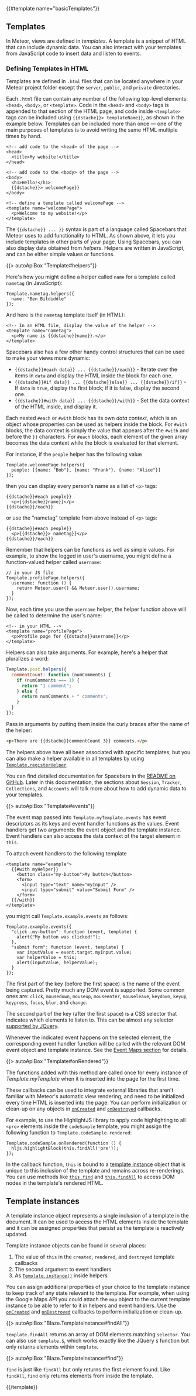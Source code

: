 {{#template name="basicTemplates"}}

<h2 id="templates"><span>Templates</span></h2>

In Meteor, views are defined in _templates_. A template is a snippet of HTML
that can include dynamic data. You can also interact with your templates from
JavaScript code to insert data and listen to events.

<h3 class="api-title" id="defining-templates">Defining Templates in HTML</h3>

Templates are defined in `.html` files that can be located anywhere in your
Meteor project folder except the `server`, `public`, and `private` directories.

Each `.html` file can contain any number of the following top-level elements:
`<head>`, `<body>`, or `<template>`. Code in the `<head>` and `<body>` tags is
appended to that section of the HTML page, and code inside `<template>` tags can
be included using `{{dstache}}> templateName}}`, as shown in the example below.
Templates can be included more than once &mdash; one of the main purposes of
templates is to avoid writing the same HTML multiple times by hand.

```
<!-- add code to the <head> of the page -->
<head>
  <title>My website!</title>
</head>

<!-- add code to the <body> of the page -->
<body>
  <h1>Hello!</h1>
  {{dstache}}> welcomePage}}
</body>

<!-- define a template called welcomePage -->
<template name="welcomePage">
  <p>Welcome to my website!</p>
</template>
```

The `{{dstache}} ... }}` syntax is part of a language called Spacebars that
Meteor uses to add functionality to HTML. As shown above, it lets you include
templates in other parts of your page. Using Spacebars, you can also display
data obtained from _helpers_. Helpers are written in JavaScript, and can be
either simple values or functions.

{{> autoApiBox "Template#helpers"}}

Here's how you might define a helper called `name` for a template called
`nametag` (in JavaScript):

```
Template.nametag.helpers({
  name: "Ben Bitdiddle"
});
```

And here is the `nametag` template itself (in HTML):

```
<!-- In an HTML file, display the value of the helper -->
<template name="nametag">
  <p>My name is {{dstache}}name}}.</p>
</template>
```

Spacebars also has a few other handy control structures that can be used
to make your views more dynamic:

- `{{dstache}}#each data}} ... {{dstache}}/each}}` - Iterate over the items in
`data` and display the HTML inside the block for each one.
- `{{dstache}}#if data}} ... {{dstache}}else}} ... {{dstache}}/if}}` - If `data`
is `true`, display the first block; if it is false, display the second one.
- `{{dstache}}#with data}} ... {{dstache}}/with}}` - Set the data context of
the HTML inside, and display it.

Each nested `#each` or `#with` block has its own _data context_, which is
an object whose properties can be used as helpers inside the block. For
`#with` blocks, the data context is simply the value that appears after
the `#with` and before the `}}` characters. For `#each` blocks, each
element of the given array becomes the data context while the block is
evaluated for that element.

For instance, if the `people` helper has the following value

```
Template.welcomePage.helpers({
  people: [{name: "Bob"}, {name: "Frank"}, {name: "Alice"}]
});
```

then you can display every person's name as a list of `<p>` tags:

```
{{dstache}}#each people}}
  <p>{{dstache}}name}}</p>
{{dstache}}/each}}
```

or use the "nametag" template from above instead of `<p>` tags:

```
{{dstache}}#each people}}
  <p>{{dstache}}> nametag}}</p>
{{dstache}}/each}}
```

Remember that helpers can be functions as well as simple values. For
example, to show the logged in user's username, you might define a
function-valued helper called `username`:

```
// in your JS file
Template.profilePage.helpers({
  username: function () {
    return Meteor.user() && Meteor.user().username;
  }
});
```

Now, each time you use the `username` helper, the helper function above
will be called to determine the user's name:

```
<!-- in your HTML -->
<template name="profilePage">
  <p>Profile page for {{dstache}}username}}</p>
</template>
```

Helpers can also take arguments. For example, here's a helper that pluralizes
a word:

```js
Template.post.helpers({
  commentCount: function (numComments) {
    if (numComments === 1) {
      return "1 comment";
    } else {
      return numComments + " comments";
    }
  }
});
```

Pass in arguments by putting them inside the curly braces after the name of the
helper:

```html
<p>There are {{dstache}}commentCount 3}} comments.</p>
```

The helpers above have all been associated with specific templates, but
you can also make a helper available in all templates by using
[`Template.registerHelper`](#template_registerhelper).

You can find detailed documentation for Spacebars in the
[README on GitHub](https://github.com/meteor/meteor/blob/devel/packages/spacebars/README.md).
Later in this documentation, the sections about `Session`, `Tracker`,
`Collections`, and `Accounts` will talk more about how to add dynamic data
to your templates.


{{> autoApiBox "Template#events"}}

The event map passed into `Template.myTemplate.events` has event descriptors as
its keys and event handler functions as the values. Event handlers get two
arguments: the event object and the template instance. Event handlers can also
access the data context of the target element in `this`.

To attach event handlers to the following template

```
<template name="example">
  {{#with myHelper}}
    <button class="my-button">My button</button>
    <form>
      <input type="text" name="myInput" />
      <input type="submit" value="Submit Form" />
    </form>
  {{/with}}
</template>
```

you might call `Template.example.events` as follows:

```
Template.example.events({
  "click .my-button": function (event, template) {
    alert("My button was clicked!");
  },
  "submit form": function (event, template) {
    var inputValue = event.target.myInput.value;
    var helperValue = this;
    alert(inputValue, helperValue);
  }
});
```

The first part of the key (before the first space) is the name of the
event being captured. Pretty much any DOM event is supported. Some common
ones are: `click`, `mousedown`, `mouseup`, `mouseenter`, `mouseleave`,
`keydown`, `keyup`, `keypress`, `focus`, `blur`, and `change`.

The second part of the key (after the first space) is a CSS selector that
indicates which elements to listen to. This can be almost any selector
[supported by JQuery](http://api.jquery.com/category/selectors/).

Whenever the indicated event happens on the selected element, the
corresponding event handler function will be called with the relevant DOM
event object and template instance. See the [Event Maps section](#eventmaps)
for details.
<!-- TODO Update the link to full docs for Event Maps -->

{{> autoApiBox "Template#onRendered"}}

The functions added with this method are called once for every instance of
*Template.myTemplate* when it is inserted into the page for the first time.

These callbacks can be used to integrate external libraries that
aren't familiar with Meteor's automatic view rendering, and need to be
initialized every time HTML is inserted into the page.
You can perform initialization or clean-up on any objects in
[`onCreated`](#template_oncreated) and [`onDestroyed`](#template_ondestroyed)
callbacks.

For example, to use the HighlightJS library to apply code highlighting to
all `<pre>` elements inside the `codeSample` template, you might assign
the following function to `Template.codeSample.rendered`:

```
Template.codeSample.onRendered(function () {
  hljs.highlightBlock(this.findAll('pre'));
});
```

In the callback function, `this` is bound to a [template
instance](#template_inst) object that is unique to this inclusion of the
template and remains across re-renderings. You can use methods like
[`this.find`](#template_find) and
[`this.findAll`](#template_findAll) to access DOM nodes in the template's
rendered HTML.

<h2 id="template_inst"><span>Template instances</span></h2>

A template instance object represents a single inclusion of a template in the
document.  It can be used to access the HTML elements inside the template and it
can be assigned properties that persist as the template is reactively updated.

Template instance objects can be found in several places:

1. The value of `this` in the `created`, `rendered`,
   and `destroyed` template callbacks
2. The second argument to event handlers
3. As [`Template.instance()`](#template_instance) inside helpers

You can assign additional properties of your choice to the template instance to
keep track of any state relevant to the template. For example, when using the
Google Maps API you could attach the `map` object to the current template
instance to be able to refer to it in helpers and event handlers. Use the
[`onCreated`](#template_onCreated) and [`onDestroyed`](#template_onDestroyed)
callbacks to perform initialization or clean-up.

{{> autoApiBox "Blaze.TemplateInstance#findAll"}}

`template.findAll` returns an array of DOM elements matching `selector`. You can
also use `template.$`, which works exactly like the JQuery `$` function but only
returns elements within `template`.

{{> autoApiBox "Blaze.TemplateInstance#find"}}

<!-- XXX Why is this not findOne? -->

`find` is just like `findAll` but only returns the first element found. Like
`findAll`, `find` only returns elements from inside the template.

{{/template}}
